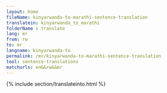```yaml
---
layout: home
fileName: kinyarwanda-to-marathi-sentence-translation
translatein: kinyarwanda_to_marathi
folderName : translate
lang: mr
from: rw
to: mr
langname: kinyarwanda-to
permalink: /mr/kinyarwanda-to-marathi-sentence-translation
tool: sentence-translations
matchurls: en&&rw&&mr
---
```

{% include section/translateinto.html %}
